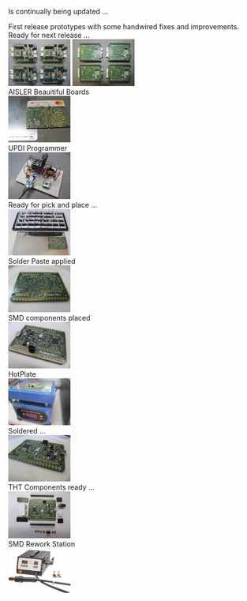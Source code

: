 Is continually being updated ...  

First release prototypes with some handwired fixes and improvements. Ready for next release ...  
<img src="../Images/IMG_3747_20.jpg" alt="Arduino" width="25%">  <img src="../Images/IMG_3750_20.jpg" alt="Arduino" width="25%">  
AISLER Beauitiful Boards  
<img src="../Images/IMG_3774_20.jpg" alt="Arduino" width="25%">  
UPDI Programmer  
<img src="../Images/IMG_3770_20.jpg" alt="Arduino" width="25%">  
Ready for pick and place ...  
<img src="../Images/IMG_3608_20.jpg" alt="Arduino" width="25%">  
Solder Paste applied  
<img src="../Images/IMG_3610_20.jpg" alt="Arduino" width="25%">  
SMD components placed  
<img src="../Images/IMG_3611_20.jpg" alt="Arduino" width="25%">  
HotPlate  
<img src="../Images/IMG_3621_20.jpg" alt="Arduino" width="25%">  
Soldered ...  
<img src="../Images/IMG_3614_20.jpg" alt="Arduino" width="25%">  
THT Components ready ...  
<img src="../Images/IMG_3619_20.jpg" alt="Arduino" width="25%">  
SMD Rework Station  
<img src="../Images/SMD_Rework_Station.jpg" alt="Arduino" width="25%">  
